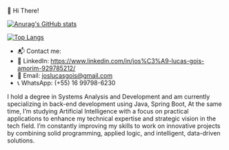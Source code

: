👋 Hi There!

[![Anurag's GitHub stats](https://github-readme-stats.vercel.app/api?username=JoseLucas1999)](https://github.com/JoseLucas1999/github-readme-stats)

[![Top Langs](https://github-readme-stats.vercel.app/api/top-langs/?username=JoseLucas1999)](https://github.com/JoseLucas1999/github-readme-stats)

* 📬 Contact me:
* 💼 LinkedIn: https://www.linkedin.com/in/jos%C3%A9-lucas-gois-amorim-929785212/
* 📧 Email: joslucasgois@gmail.com
* 📞 WhatsApp: (+55) 16 99798-6230

I hold a degree in Systems Analysis and Development and am currently specializing in back-end development using Java, Spring Boot, At the same time, I’m studying Artificial Intelligence with a focus on practical applications to enhance my technical expertise and strategic vision in the tech field. I’m constantly improving my skills to work on innovative projects by combining solid programming, applied logic, and intelligent, data-driven solutions.
